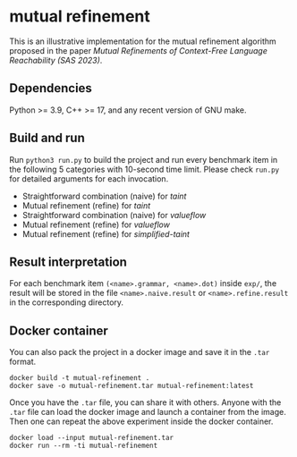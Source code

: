 # mutual refinement

This is an illustrative implementation for the mutual refinement algorithm
proposed in the paper _Mutual Refinements of Context-Free Language Reachability (SAS 2023)_.

## Dependencies

Python >= 3.9, C++ >= 17, and any recent version of GNU make.

## Build and run

Run `python3 run.py` to build the project and run every benchmark item
in the following 5 categories with 10-second time limit.
Please check `run.py` for detailed arguments for each invocation.

+ Straightforward combination (naive) for _taint_
+ Mutual refinement (refine) for _taint_
+ Straightforward combination (naive) for _valueflow_
+ Mutual refinement (refine) for _valueflow_
+ Mutual refinement (refine) for _simplified-taint_

## Result interpretation

For each benchmark item `(<name>.grammar, <name>.dot)` inside `exp/`,
the result will be stored in the file `<name>.naive.result` or `<name>.refine.result`
in the corresponding directory.

## Docker container

You can also pack the project in a docker image and save it in the `.tar` format.

```
docker build -t mutual-refinement .
docker save -o mutual-refinement.tar mutual-refinement:latest
```

Once you have the `.tar` file, you can share it with others.
Anyone with the `.tar` file can load the docker image
and launch a container from the image.
Then one can repeat the above experiment inside the docker container.

```
docker load --input mutual-refinement.tar
docker run --rm -ti mutual-refinement
```
